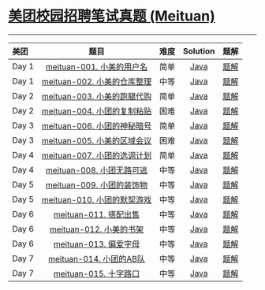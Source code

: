 # [美团校园招聘笔试真题 (Meituan)](https://leetcode-cn.com/study-plan/meituan/?progress=9d3e19m)

--------------------

|   美团    |   题目     |    难度     |          Solution          |    题解   |
|    :-----     |    :----:    |  :----:      |     :----:        |     :----:        |   
|   Day 1       | [meituan-001. 小美的用户名](https://leetcode-cn.com/problems/BaR9fy/) | 简单 | [Java](./day1/username/Solution.java) |  [题解](https://leetcode-cn.com/problems/BaR9fy/solution/javabao-li-fa-zi-fu-chuan-jin-xing-chu-l-pofz/) |
|   Day 1       | [meituan-002. 小美的仓库整理](https://leetcode-cn.com/problems/TJZLyC/) | 中等 | [Java](./day1/storemanager/Solution.java) | [题解](https://leetcode-cn.com/problems/TJZLyC/solution/java-cong-bao-li-dao-you-hua-by-longluo-xwj2/) |
|   Day 2       | [meituan-003. 小美的跑腿代购](https://leetcode-cn.com/problems/GXV5dX/) | 简单 | [Java](./day2/paotui/Solution.java) | [题解](https://leetcode-cn.com/problems/GXV5dX/solution/java-pai-xu-you-xian-dui-lie-zhu-yi-shu-y7xur/) |
|   Day 2       | [meituan-004. 小团的复制粘贴](https://leetcode-cn.com/problems/TOVGD1/) | 困难 | [Java](./day2/copypaste/Solution.java) | [题解](https://leetcode-cn.com/problems/TOVGD1/solution/java-bao-li-mo-ni-cha-xun-shang-yi-ci-1d-0ubg/) |
|   Day 3       | [meituan-006. 小团的神秘暗号](https://leetcode-cn.com/problems/z3XKBp/) | 简单 | [Java](./day3/cipher/Solution.java) | [题解](https://leetcode-cn.com/problems/z3XKBp/solution/java-shuang-zhi-zhen-fa-er-fen-sou-suo-2-5ltz/) |
|   Day 3       | [meituan-005. 小美的区域会议](https://leetcode-cn.com/problems/Uo7Dr5/) | 困难 | [Java](./day3/meeting/Solution.java) | [题解]() |
|   Day 4       | [meituan-007. 小团的选调计划](https://leetcode-cn.com/problems/SDRaNt/) | 简单 | [Java](./day4/select/Solution.java) | [题解]() |
|   Day 4       | [meituan-008. 小团无路可逃](https://leetcode-cn.com/problems/vSYUMc/) | 中等 | [Java](./day4/tree/Solution.java) | [题解]() |
|   Day 5       | [meituan-009. 小团的装饰物](https://leetcode-cn.com/problems/0VvYxa/) | 中等 | [Java](./day5/divisor/Solution.java) | [题解]() |
|   Day 5       | [meituan-010. 小团的默契游戏](https://leetcode-cn.com/problems/yqj8Su/) | 中等 | [Java](./day5/pair/Solution.java) | [题解](https://leetcode-cn.com/problems/yqj8Su/solution/java-bao-li-er-fen-cha-zhao-zhu-yao-shi-mh0qa/) |
|   Day 6       | [meituan-011. 搭配出售](https://leetcode-cn.com/problems/0JzXQB/) | 中等 | [Java](./day6/sold/Solution.java) | [题解](https://leetcode-cn.com/problems/0JzXQB/solution/java-tan-xin-jian-li-yi-ge-er-wei-shu-zu-753x/) |
|   Day 6       | [meituan-012. 小美的书架](https://leetcode-cn.com/problems/FvoBGh/) | 中等 | [Java](./day6/bookshelf/Solution.java) | [题解]() |
|   Day 6       | [meituan-013. 偏爱字母](https://leetcode-cn.com/problems/pedXtA/) | 中等 | [Java](./day6/alpha/Solution.java) | [题解](https://leetcode-cn.com/problems/pedXtA/solution/java-cong-bao-li-on3-on2dao-dong-tai-gui-1x7h/) |
|   Day 7       | [meituan-014. 小团的AB队](https://leetcode-cn.com/problems/LMkFuT/) | 中等 | [Java](./day7/teamAB/Solution.java) | [题解](https://leetcode-cn.com/problems/LMkFuT/solution/java-tan-xin-fa-you-xian-dui-lie-geng-da-fqi1/) |
|   Day 7       | [meituan-015. 十字路口](https://leetcode-cn.com/problems/KLwc3e/) | 中等 | [Java](./day7/crossingroad/Solution.java) | [题解](https://leetcode-cn.com/problems/LMkFuT/solution/java-tan-xin-fa-you-xian-dui-lie-geng-da-fqi1/) |

